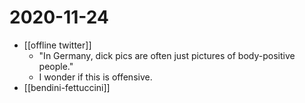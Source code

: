 # 2020-11-24

  
- [[offline twitter]]
  - "In Germany, dick pics are often just pictures of body-positive people."
  - I wonder if this is offensive.
- [[bendini-fettuccini]]

[//begin]: # "Autogenerated link references for markdown compatibility"
[offline-twitter]: ../offline-twitter "Offline Twitter"
[//end]: # "Autogenerated link references"
